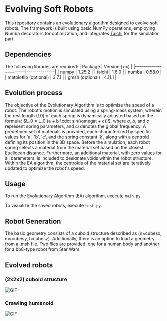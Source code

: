 # Evolving Soft Robots

This repository contains an evolutionary algorithm designed to evolve soft robots. The framework is built using basic NumPy operations, employing Numba decorators for optimization, and integrates <a href="https://www.taichi-lang.org/">Taichi</a> for the simulation part.

## Dependencies
The following libraries are required:
| Package               | Version (>=) |
|-----------------------|--------------|
| numpy                 | 1.25.2       |
| taichi                | 1.6.0        |
| numba                 | 0.58.0       |
| matplotlib (optional) | 3.7.1        |
| gmsh (optional)       | 4.11.1       |

## Evolution process
The objective of the Evolutionary Algorithm is to optimize the speed of a robot. The robot's motion is simulated using a spring-mass system, wherein the rest length (L0) of each spring is dynamically adjusted based on the formula: 
$L_0 = L_0 (a + b \cdot sin(\omegat + c))$, where $a$, $b$, and $c$ represent spring parameters, and $\omega$ denotes the global frequency. A predefined set of materials is provided, each characterized by specific values for 'a', 'b', 'c', and the spring constant 'k', along with a centroid defining its position in the 3D space. Before the simulation, each robot spring selects a material from the material set based on the closest Euclidean distance. Furthermore, an additional material, with zero values for all parameters, is included to designate voids within the robot structure. Within the EA algorithm, the centroids of the material set are iteratively updated to optimize the robot's speed.

## Usage
To run the Evolutionary Algorithm (EA) algorithm, execute `main.py`. 

To visualize the saved robots, execute `test.py`.
 

## Robot Generation
The basic geometry consists of a cuboid structure described as (n×cubesx, m×cubesy, l×cubesz). Additionally, there is an option to load a geometry from a .msh file. Two files are provided: one for a human body and another for a bb8-type robot from Star Wars.

## Evolved robots 

### (2x2x2) cuboid structure
![GIF](2x2.gif)

### Crawling humanoid
![GIF](human.gif)

